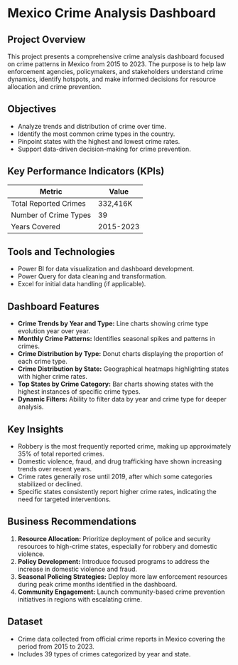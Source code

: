 # Mexico Crime Analysis Dashboard

## Project Overview

This project presents a comprehensive crime analysis dashboard focused on crime patterns in Mexico from 2015 to 2023. The purpose is to help law enforcement agencies, policymakers, and stakeholders understand crime dynamics, identify hotspots, and make informed decisions for resource allocation and crime prevention.

## Objectives

- Analyze trends and distribution of crime over time.
- Identify the most common crime types in the country.
- Pinpoint states with the highest and lowest crime rates.
- Support data-driven decision-making for crime prevention.

## Key Performance Indicators (KPIs)

| Metric                  | Value    |
|-------------------------|----------|
| Total Reported Crimes   | 332,416K |
| Number of Crime Types   | 39       |
| Years Covered           | 2015-2023|

## Tools and Technologies

- Power BI for data visualization and dashboard development.
- Power Query for data cleaning and transformation.
- Excel for initial data handling (if applicable).

## Dashboard Features

- **Crime Trends by Year and Type:** Line charts showing crime type evolution year over year.
- **Monthly Crime Patterns:** Identifies seasonal spikes and patterns in crimes.
- **Crime Distribution by Type:** Donut charts displaying the proportion of each crime type.
- **Crime Distribution by State:** Geographical heatmaps highlighting states with higher crime rates.
- **Top States by Crime Category:** Bar charts showing states with the highest instances of specific crime types.
- **Dynamic Filters:** Ability to filter data by year and crime type for deeper analysis.

## Key Insights

- Robbery is the most frequently reported crime, making up approximately 35% of total reported crimes.
- Domestic violence, fraud, and drug trafficking have shown increasing trends over recent years.
- Crime rates generally rose until 2019, after which some categories stabilized or declined.
- Specific states consistently report higher crime rates, indicating the need for targeted interventions.

## Business Recommendations

1. **Resource Allocation:** Prioritize deployment of police and security resources to high-crime states, especially for robbery and domestic violence.
2. **Policy Development:** Introduce focused programs to address the increase in domestic violence and fraud.
3. **Seasonal Policing Strategies:** Deploy more law enforcement resources during peak crime months identified in the dashboard.
4. **Community Engagement:** Launch community-based crime prevention initiatives in regions with escalating crime.

## Dataset

- Crime data collected from official crime reports in Mexico covering the period from 2015 to 2023.
- Includes 39 types of crimes categorized by year and state.


